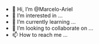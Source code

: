 - 👋 Hi, I’m @Marcelo-Ariel
- 👀 I’m interested in ...
- 🌱 I’m currently learning ...
- 💞️ I’m looking to collaborate on ...
- 📫 How to reach me ...

<!---
Marcelo-Ariel/Marcelo-Ariel is a ✨ special ✨ repository because its `README.md` (this file) appears on your GitHub profile.
You can click the Preview link to take a look at your changes.
--->

